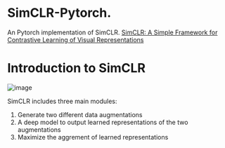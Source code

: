 # SimCLR-Pytorch.

An Pytorch implementation of SimCLR. [SimCLR: A Simple Framework for Contrastive Learning of Visual Representations](https://arxiv.org/abs/2002.05709)

# Introduction to SimCLR 

![image](https://user-images.githubusercontent.com/12668968/123500501-1b252600-d671-11eb-98a2-138812174c13.png)

SimCLR includes three main modules:
1) Generate two different data augmentations
2) A deep model to output learned representations of the two augmentations
3) Maximize the aggrement of learned representations


